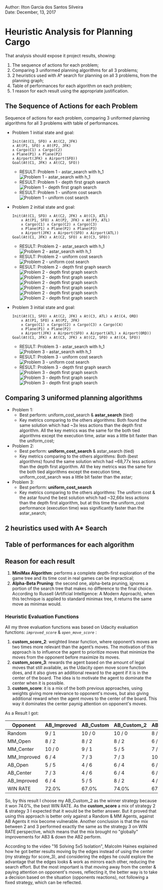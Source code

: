 Author: Ilton Garcia dos Santos Silveira
<br>
Date: December, 13, 2017        


# Heuristic Analysis for Planning Cargo

That analysis should expose it project results, showing:
1. The sequence of actions for each problem;
1. Comparing 3 uniformed planning algorithms for all 3 problems;
1. 2 heuristics used with A* search for planning on all 3 problems, from the planning graph;
1. Table of performances for each algorithm on each problem;
1. 1 reason for each result using the appropriate justification.



## The Sequence of Actions for each Problem
Sequence of actions for each problem, comparing 3 uniformed planning algorithms for all 3 problems 
with table of performances.

- Problem 1 initial state and goal:
    ```
    Init(At(C1, SFO) ∧ At(C2, JFK)
    ∧ At(P1, SFO) ∧ At(P2, JFK)
    ∧ Cargo(C1) ∧ Cargo(C2)
    ∧ Plane(P1) ∧ Plane(P2)
    ∧ Airport(JFK) ∧ Airport(SFO))
    Goal(At(C1, JFK) ∧ At(C2, SFO))
    ```
    - RESULT: Problem 1 - astar_search with h_1
    ![Problem 1 - astar_search with h_1](images/results/Problem1-astar_search-h_1.png)
    - RESULT: Problem 1 - depth first graph search
    ![Problem 1 - depth first graph search](images/results/Problem1-depth_first_graph_search.png)
    - RESULT: Problem 1 - uniform cost search
    ![Problem 1 - uniform cost search](images/results/Problem1-uniform_cost_search.png)      
  

- Problem 2 initial state and goal:
    ```
    Init(At(C1, SFO) ∧ At(C2, JFK) ∧ At(C3, ATL) 
        ∧ At(P1, SFO) ∧ At(P2, JFK) ∧ At(P3, ATL) 
        ∧ Cargo(C1) ∧ Cargo(C2) ∧ Cargo(C3)
        ∧ Plane(P1) ∧ Plane(P2) ∧ Plane(P3)
        ∧ Airport(JFK) ∧ Airport(SFO) ∧ Airport(ATL))
    Goal(At(C1, JFK) ∧ At(C2, SFO) ∧ At(C3, SFO))
    ```
    - RESULT: Problem 2 - astar_search with h_1
    ![Problem 2 - astar_search with h_1](images/results/Problem2-astar_search-h_1.png)  
    - RESULT: Problem 2 - uniform cost search
    ![Problem 2 - uniform cost search](images/results/Problem2-uniform_cost_search.png)
    - RESULT: Problem 2 - depth first graph search
    ![Problem 2 - depth first graph search](images/results/Problem2-depth_first_graph_search1.png)
    ![Problem 2 - depth first graph search](images/results/Problem2-depth_first_graph_search2.png)
    ![Problem 2 - depth first graph search](images/results/Problem2-depth_first_graph_search3.png)
    ![Problem 2 - depth first graph search](images/results/Problem2-depth_first_graph_search4.png)
    ![Problem 2 - depth first graph search](images/results/Problem2-depth_first_graph_search5.png)
    ![Problem 2 - depth first graph search](images/results/Problem2-depth_first_graph_search6.png)              


- Problem 3 initial state and goal:
    ```
    Init(At(C1, SFO) ∧ At(C2, JFK) ∧ At(C3, ATL) ∧ At(C4, ORD) 
        ∧ At(P1, SFO) ∧ At(P2, JFK) 
        ∧ Cargo(C1) ∧ Cargo(C2) ∧ Cargo(C3) ∧ Cargo(C4)
        ∧ Plane(P1) ∧ Plane(P2)
        ∧ Airport(JFK) ∧ Airport(SFO) ∧ Airport(ATL) ∧ Airport(ORD))
    Goal(At(C1, JFK) ∧ At(C3, JFK) ∧ At(C2, SFO) ∧ At(C4, SFO))
    ```
  - RESULT: Problem 3 - astar_search with h_1
    ![Problem 3 - astar_search with h_1](images/results/Problem3-astar_search-h_1.png)  
  - RESULT: Problem 3 - uniform cost search
    ![Problem 3 - uniform cost search](images/results/Problem3-uniform_cost_search.png)
  - RESULT: Problem 3 - depth first graph search
    ![Problem 3 - depth first graph search](images/results/Problem3-depth_first_graph_search1.png)
    ![Problem 3 - depth first graph search](images/results/Problem3-depth_first_graph_search2.png)
    ![Problem 3 - depth first graph search](images/results/Problem3-depth_first_graph_search3.png)    
    

## Comparing 3 uniformed planning algorithms

- Problem 1:
    - Best perform: uniform_cost_search & __astar_search__ (tied)
    - Key metrics comparing to the others algorithms: Both found the same solution which had ~3x less actions 
    than the depth first algorithm. All the key metrics was the same for the both tied algorithms except the execution 
    time, astar was a little bit faster than the uniform_cost;
- Problem 2:
    - Best perform: __uniform_cost_search__ & astar_search (tied)
    - Key metrics comparing to the others algorithms: Both (best algorithms) found the same solution which had ~68,77x 
    less actions than the depth first algorithm. All the key metrics was the same for the both tied algorithms except 
    the execution time, uniform_cost_search was a little bit faster than the astar;
- Problem 3:
    - Best perform: __uniform_cost_search__
    - Key metrics comparing to the others algorithms: The uniform cost & the astar found the best solution which had 
    ~32,66x less actions than the depth first algorithm, but at this time the uniform_cost performance (execution time)
    was significantly faster than the astar_search;        
    

## 2 heuristics used with A* Search

## Table of performances for each algorithm

## Reason for each result


1. __MiniMax Algorithm__: performs a complete depth-first exploration of the game tree and its time cost in real games can be impractical;
1. __Alpha-Beta Pruning__: the second one, alpha-beta pruning, ignores a portion of the search tree that makes no difference to the final choice. According to Russell (Artificial Intelligence: A Modern Approach), when this technique is applied to standard minimax tree, it returns the same move as minimax would.



### Heuristic Evaluation Functions

All my three evaluation functions was based on Udacity evaluation functions: _```improved_score```_ & _```open_move_score```_ :

1. __custom_score_2__: weighted linear function, where opponent’s moves are two times more relevant than the agent’s moves. The motivation of this approach is to influence the agent to prioritize moves that minimize the moves from the opponent before maximize its moves.
1. __custom_score_3__: rewards the agent based on the amount of legal moves that still available, as the Udacity open move score function does, and it also gives an additional reward to the agent if it is in the center of the board. The idea is to motivate the agent to dominate the center when it is possible.
1. __custom_score__: it is a mix of the both previous approaches, using weights giving more relevance to opponent's moves, but also giving additional reward when the agent moves to the center of the board. This way it dominates the center paynig attention on opponent's moves.

As a Result I got:

| Opponent    | AB_Improved | AB_Custom | AB_Custom_2 | AB_Custom_3 |
|-------------|-------------|-----------|-------------|-------------|
| Random      |    9 / 1    | 10 / 0    |    10 / 0   |    8 / 2    |
| MM_Open     |    8 / 2    |   8 / 2   |    8 / 2    |    6 / 4    |
| MM_Center   |   10 / 0    |   9 / 1   |    5 / 5    |    7 / 3    |
| MM_Improved |    6 / 4    |   7 / 3   |    7 / 3    |    10 / 0   |
| AB_Open     |    5 / 5    |   4 / 6   |    6 / 4    |    6 / 4    |
| AB_Center   |    7 / 3    |   4 / 6   |    6 / 4    |    6 / 4    |
| AB_Improved |    6 / 4    |   5 / 5   |    8 / 2    |    4 / 6    |
| WIN RATE    |    72.0%    |   67.0%   |    74.0%    |    67.0%    |

So, by this result I choose my AB_Custom_2 as the winner strategy because it won 74.0%, the best WIN RATE.
As the __custom_score__ a mix of strategy 2 & strategy 3 I expected that it would be the better answer. But it proved that using this approach is better only against a Random & MM Agents, against AB Agents it mix become vulnerable. Another conclusion is that the mix between 2 and 3 performed exactly the same as the strategy 3 on WIN RATE perspective, which means that the mix brought no "globally" improvements for AB3 & down the AB2 perform.

According to the video "16 Solving 5x5 Isolation", Malcolm Haines explained how he got better results moving by the edges instead of using the center (my strategy for score_3), and considering the edges he could explore the advantage that the edges looks & work as mirrors each other, reducing the search effort. But the most important is that moving away from the center & paying attention on opponent's moves, reflecting it, the better way is to take a decision based on the situation (opponents reactions), not following a fixed strategy, which can be reflected.   
